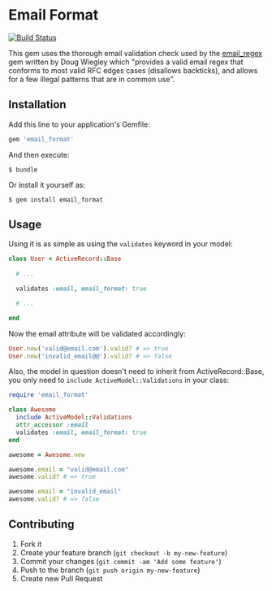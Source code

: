 # Email Format

[![Build Status](https://travis-ci.org/johnotander/email_format.svg?branch=master)](https://travis-ci.org/johnotander/email_format)

This gem uses the thorough email validation check used by the [email_regex](https://github.com/dougwig/email_regex) gem written by Doug Wiegley which "provides a valid email regex that conforms to most valid RFC edges cases (disallows backticks), and allows for a few illegal patterns that are in common use".

## Installation

Add this line to your application's Gemfile:

```ruby
gem 'email_format'
```

And then execute:

    $ bundle

Or install it yourself as:

    $ gem install email_format

## Usage

Using it is as simple as using the `validates` keyword in your model:

```ruby
class User < ActiveRecord::Base
  
  # ...

  validates :email, email_format: true

  # ...

end
```

Now the email attribute will be validated accordingly:

```ruby
User.new('valid@email.com').valid? # => true
User.new('invalid_email@@').valid? # => false
```

Also, the model in question doesn't need to inherit from ActiveRecord::Base, you only need to `include ActiveModel::Validations` in your class:

```ruby
require 'email_format'

class Awesome
  include ActiveModel::Validations
  attr_accessor :email
  validates :email, email_format: true
end

awesome = Awesome.new

awesome.email = "valid@email.com"
awesome.valid? # => true

awesome.email = "invalid_email"
awesome.valid? # => false
```

## Contributing

1. Fork it
2. Create your feature branch (`git checkout -b my-new-feature`)
3. Commit your changes (`git commit -am 'Add some feature'`)
4. Push to the branch (`git push origin my-new-feature`)
5. Create new Pull Request
